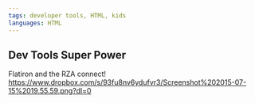 ```yaml
---
tags: developer tools, HTML, kids
languages: HTML
---
```



## Dev Tools Super Power

Flatiron and the RZA connect!
https://www.dropbox.com/s/93fu8nv6ydufvr3/Screenshot%202015-07-15%2019.55.59.png?dl=0




